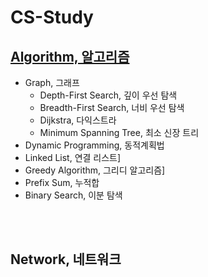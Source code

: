 # CS-Study

## [Algorithm, 알고리즘](https://github.com/kahmnkk/CS-Study/blob/main/Algorithm/README.md)

-   Graph, 그래프
    -   Depth-First Search, 깊이 우선 탐색
    -   Breadth-First Search, 너비 우선 탐색
    -   Dijkstra, 다익스트라
    -   Minimum Spanning Tree, 최소 신장 트리
-   Dynamic Programming, 동적계획법
-   Linked List, 연결 리스트]
-   Greedy Algorithm, 그리디 알고리즘]
-   Prefix Sum, 누적합
-   Binary Search, 이분 탐색

<br></br>

## Network, 네트워크
